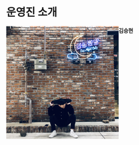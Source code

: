 # 운영진 소개





<div>
	<a href=".\WHOTHAT\KimSeungHyun.md"  target = "_blank">
		<img src=".\IMAGE\KimSeungHyun.jpg" align="left" width="300" />
	</a>
</div>





















####                                                                    김승현

